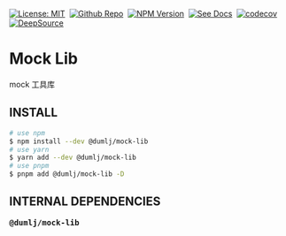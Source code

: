 <!-- This file is dynamically generated. please edit in __readme__ -->

[![License: MIT](https://img.shields.io/badge/License-MIT-4c1.svg)](https://opensource.org/licenses/MIT)&nbsp;
[![Github Repo](https://img.shields.io/badge/GITHUB-REPO-0?logo=github)](https://github.com/dumlj/dumlj-build/tree/main/@lib/mock-lib)&nbsp;
[![NPM Version](https://badge.fury.io/js/@dumlj%2Fmock-lib.svg)](https://www.npmjs.com/package/@dumlj/mock-lib)&nbsp;
[![See Docs](https://img.shields.io/badge/see-docs-blue?logo=dumi&logoColor=green)](https://dumlj.github.io/dumlj-build/docs)&nbsp;
[![codecov](https://codecov.io/gh/dumlj/dumlj-build/graph/badge.svg?token=ELV5W1H0C0)](https://codecov.io/gh/dumlj/dumlj-build)&nbsp;
[![DeepSource](https://app.deepsource.com/gh/dumlj/dumlj-build.svg/?label=active+issues&show_trend=true&token=YtSFFZ702Q016pjWlBWT30Iy)](https://app.deepsource.com/gh/dumlj/dumlj-build/)&nbsp;

# Mock Lib

mock 工具库

## INSTALL

```bash
# use npm
$ npm install --dev @dumlj/mock-lib
# use yarn
$ yarn add --dev @dumlj/mock-lib
# use pnpm
$ pnpm add @dumlj/mock-lib -D
```

## INTERNAL DEPENDENCIES

<pre>
<b>@dumlj/mock-lib</b>

</pre>
